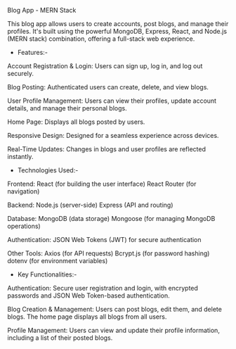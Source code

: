 Blog App - MERN Stack

This blog app allows users to create accounts, post blogs, and manage their profiles. It's built using the powerful MongoDB, Express, React, and Node.js (MERN stack) combination, offering a full-stack web experience.


* Features:-

Account Registration & Login: Users can sign up, log in, and log out securely.

Blog Posting: Authenticated users can create,  delete, and view blogs.

User Profile Management: Users can view their profiles, update account details, and manage their personal blogs.

Home Page: Displays all blogs posted by users.

Responsive Design: Designed for a seamless experience across devices.

Real-Time Updates: Changes in blogs and user profiles are reflected instantly.



* Technologies Used:-

Frontend:
React (for building the user interface)
React Router (for navigation)

Backend:
Node.js (server-side)
Express (API and routing)

Database:
MongoDB (data storage)
Mongoose (for managing MongoDB operations)

Authentication:
JSON Web Tokens (JWT) for secure authentication

Other Tools:
Axios (for API requests)
Bcrypt.js (for password hashing)
dotenv (for environment variables)



* Key Functionalities:-

Authentication:
Secure user registration and login, with encrypted passwords and JSON Web Token-based authentication.

Blog Creation & Management:
Users can post blogs, edit them, and delete blogs. The home page displays all blogs from all users.

Profile Management:
Users can view and update their profile information, including a list of their posted blogs.
